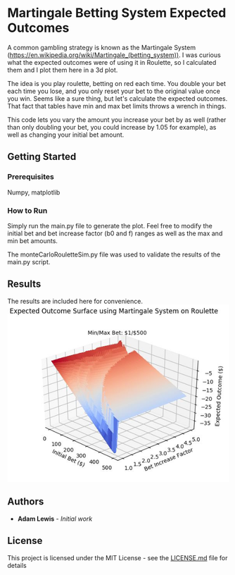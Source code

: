# Martingale Betting System Expected Outcomes
A common gambling strategy is known as the Martingale System (https://en.wikipedia.org/wiki/Martingale_(betting_system)).
I was curious what the expected outcomes were of using it in Roulette, so I calculated them and I plot them here in a 3d plot.

The idea is you play roulette, betting on red each time.  You double your bet each time you lose, and you only reset your bet to the original value once you win.  Seems like a sure thing, but let's calculate the expected outcomes.  That fact that tables have min and max bet limits throws a wrench in things.

This code lets you vary the amount you increase your bet by as well (rather than only doubling your bet, you could increase by 1.05 for example), as well as changing your initial bet amount.

## Getting Started

### Prerequisites
Numpy, matplotlib

### How to Run
Simply run the main.py file to generate the plot.  Feel free to modify the initial bet and bet increase factor (b0 and f) ranges as well as
the max and min bet amounts.

The monteCarloRouletteSim.py file was used to validate the results of the main.py script.

## Results
The results are included here for convenience.
![Results](./MartingaleResults.JPG)

## Authors

* **Adam Lewis** - *Initial work* 

## License

This project is licensed under the MIT License - see the [LICENSE.md](LICENSE.md) file for details
